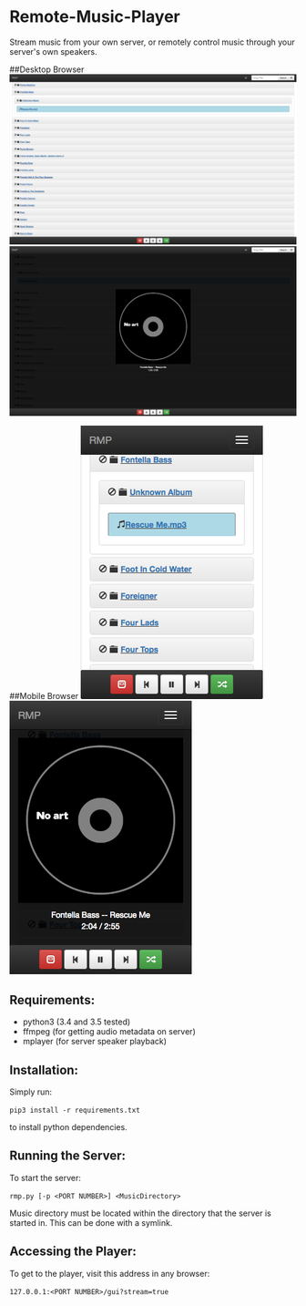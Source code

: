 # Remote-Music-Player

Stream music from your own server, or remotely control music through your server's own speakers.

##Desktop Browser
![Remote Music Player](/screenshots/desktop1.png?raw=true "Remote Music Player")
![Remote Music Player](/screenshots/desktop2.png?raw=true "Remote Music Player")

##Mobile Browser
![Remote Music Player](/screenshots/mobile1.png?raw=true "Remote Music Player")
![Remote Music Player](/screenshots/mobile2.png?raw=true "Remote Music Player")

## Requirements:
- python3 (3.4 and 3.5 tested)
- ffmpeg (for getting audio metadata on server)
- mplayer (for server speaker playback)

## Installation:
Simply run:

`pip3 install -r requirements.txt`

to install python dependencies.

## Running the Server:
To start the server:

`rmp.py [-p <PORT NUMBER>] <MusicDirectory>`

Music directory must be located within the directory that the server is started in. This can be done with a symlink.

## Accessing the Player:

To get to the player, visit this address in any browser:

`127.0.0.1:<PORT NUMBER>/gui?stream=true`

